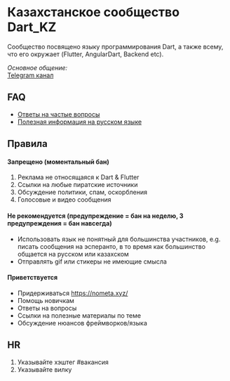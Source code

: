 
# Казахстанское сообщество Dart_KZ

Сообщество посвящено языку программирования Dart, а также всему, что его окружает (Flutter, AngularDart, Backend etc).

_Основное общение:_  
[Telegram канал](https://t.me/dart_kz)    

## [](https://github.com/dart-kz/community#faq)FAQ

 - [Ответы на частые вопросы](https://github.com/rudart/community/blob/master/faq.md)
 - [Полезная информация на русском языке](https://github.com/rudart/community/blob/master/ru_resources.md)

## [](https://github.com/dart-kz/community#Правила)Правила

#### Запрещено (моментальный бан)

 1. Реклама не относящаяся к Dart & Flutter
 2. Ссылки на любые пиратские источники
 3. Обсуждение политики, спам, оскорбления 
 4. Голосовые и видео сообщения

#### Не рекомендуется  (предупреждение = бан на неделю,  3 предупреждения = бан навсегда)

 - Использовать язык не понятный для большинства участников, e.g.  писать сообщения на эсперанто, в то время как большинство общается на русском или казахском
 - Отправлять gif или стикеры не имеющие смысла

#### Приветствуется

 -  Придерживаться https://nometa.xyz/
 - Помощь новичкам
 - Ответы на вопросы
 - Ссылки на полезные материалы по теме
-  Обсуждение нюансов фреймворков/языка 

## [](https://github.com/dart-kz/community#HR)HR

 1. Указывайте хэштег #вакансия
 2. Указывайте вилку
